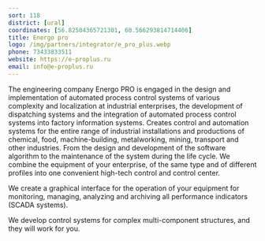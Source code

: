 ```yaml
---
sort: 118
district: [ural]
coordinates: [56.82504365721301, 60.566293814714406]
title: Energo pro
logo: /img/partners/integrator/e_pro_plus.webp
phone: 73433833511
website: https://e-proplus.ru
email: info@e-proplus.ru
---
```


The engineering company Energo PRO is engaged in the design and implementation of automated process control systems of various complexity and localization at industrial enterprises, the development of dispatching systems and the integration of automated process control systems into factory information systems.
Creates control and automation systems for the entire range of industrial installations and productions of chemical, food, machine-building, metalworking, mining, transport and other industries. From the design and development of the software algorithm to the maintenance of the system during the life cycle.
We combine the equipment of your enterprise, of the same type and of different profiles into one convenient high-tech control and control center.

We create a graphical interface for the operation of your equipment for monitoring, managing, analyzing and archiving all performance indicators (SCADA systems).

We develop control systems for complex multi-component structures, and they will work for you.